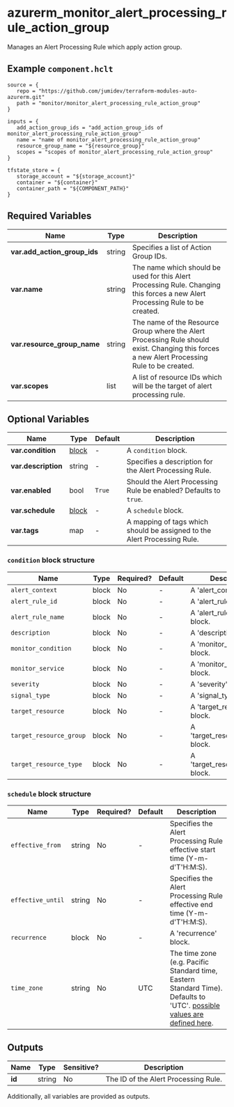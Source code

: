 # azurerm_monitor_alert_processing_rule_action_group

Manages an Alert Processing Rule which apply action group.

## Example `component.hclt`

```hcl
source = {
   repo = "https://github.com/jumidev/terraform-modules-auto-azurerm.git" 
   path = "monitor/monitor_alert_processing_rule_action_group" 
}

inputs = {
   add_action_group_ids = "add_action_group_ids of monitor_alert_processing_rule_action_group" 
   name = "name of monitor_alert_processing_rule_action_group" 
   resource_group_name = "${resource_group}" 
   scopes = "scopes of monitor_alert_processing_rule_action_group" 
}

tfstate_store = {
   storage_account = "${storage_account}" 
   container = "${container}" 
   container_path = "${COMPONENT_PATH}" 
}

```

## Required Variables

| Name | Type |  Description |
| ---- | --------- |  ----------- |
| **var.add_action_group_ids** | string |  Specifies a list of Action Group IDs. | 
| **var.name** | string |  The name which should be used for this Alert Processing Rule. Changing this forces a new Alert Processing Rule to be created. | 
| **var.resource_group_name** | string |  The name of the Resource Group where the Alert Processing Rule should exist. Changing this forces a new Alert Processing Rule to be created. | 
| **var.scopes** | list |  A list of resource IDs which will be the target of alert processing rule. | 

## Optional Variables

| Name | Type |  Default  |  Description |
| ---- | --------- |  ----------- | ----------- |
| **var.condition** | [block](#condition-block-structure) |  -  |  A `condition` block. | 
| **var.description** | string |  -  |  Specifies a description for the Alert Processing Rule. | 
| **var.enabled** | bool |  `True`  |  Should the Alert Processing Rule be enabled? Defaults to `true`. | 
| **var.schedule** | [block](#schedule-block-structure) |  -  |  A `schedule` block. | 
| **var.tags** | map |  -  |  A mapping of tags which should be assigned to the Alert Processing Rule. | 

### `condition` block structure

| Name | Type | Required? | Default | Description |
| ---- | ---- | --------- | ------- | ----------- |
| `alert_context` | block | No | - | A 'alert_context' block. |
| `alert_rule_id` | block | No | - | A 'alert_rule_id' block. |
| `alert_rule_name` | block | No | - | A 'alert_rule_name' block. |
| `description` | block | No | - | A 'description' block. |
| `monitor_condition` | block | No | - | A 'monitor_condition' block. |
| `monitor_service` | block | No | - | A 'monitor_service' block. |
| `severity` | block | No | - | A 'severity' block. |
| `signal_type` | block | No | - | A 'signal_type' block. |
| `target_resource` | block | No | - | A 'target_resource' block. |
| `target_resource_group` | block | No | - | A 'target_resource_group' block. |
| `target_resource_type` | block | No | - | A 'target_resource_type' block. |

### `schedule` block structure

| Name | Type | Required? | Default | Description |
| ---- | ---- | --------- | ------- | ----------- |
| `effective_from` | string | No | - | Specifies the Alert Processing Rule effective start time (Y-m-d'T'H:M:S). |
| `effective_until` | string | No | - | Specifies the Alert Processing Rule effective end time (Y-m-d'T'H:M:S). |
| `recurrence` | block | No | - | A 'recurrence' block. |
| `time_zone` | string | No | UTC | The time zone (e.g. Pacific Standard time, Eastern Standard Time). Defaults to 'UTC'. [possible values are defined here](https://docs.microsoft.com/en-us/previous-versions/windows/embedded/ms912391(v=winembedded.11)). |



## Outputs

| Name | Type | Sensitive? | Description |
| ---- | ---- | --------- | --------- |
| **id** | string | No  | The ID of the Alert Processing Rule. | 

Additionally, all variables are provided as outputs.
